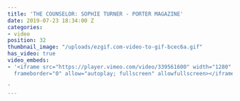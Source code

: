```yaml
---
title: 'THE COUNSELOR: SOPHIE TURNER - PORTER MAGAZINE'
date: 2019-07-23 18:34:00 Z
categories:
- video
position: 32
thumbnail_image: "/uploads/ezgif.com-video-to-gif-bcec6a.gif"
has_video: true
video_embeds:
- '<iframe src="https://player.vimeo.com/video/339561600" width="1280" height="720"
  frameborder="0" allow="autoplay; fullscreen" allowfullscreen></iframe>

'
---
```


